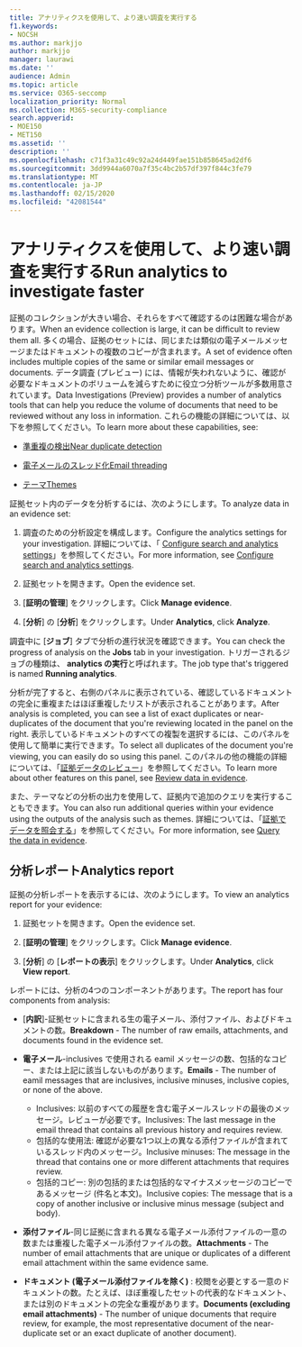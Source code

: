 ```yaml
---
title: アナリティクスを使用して、より速い調査を実行する
f1.keywords:
- NOCSH
ms.author: markjjo
author: markjjo
manager: laurawi
ms.date: ''
audience: Admin
ms.topic: article
ms.service: O365-seccomp
localization_priority: Normal
ms.collection: M365-security-compliance
search.appverid:
- MOE150
- MET150
ms.assetid: ''
description: ''
ms.openlocfilehash: c71f3a31c49c92a24d449fae151b858645ad2df6
ms.sourcegitcommit: 3dd9944a6070a7f35c4bc2b57df397f844c3fe79
ms.translationtype: MT
ms.contentlocale: ja-JP
ms.lasthandoff: 02/15/2020
ms.locfileid: "42081544"
---
```

# <a name="run-analytics-to-investigate-faster"></a><span data-ttu-id="4baff-102">アナリティクスを使用して、より速い調査を実行する</span><span class="sxs-lookup"><span data-stu-id="4baff-102">Run analytics to investigate faster</span></span>

<span data-ttu-id="4baff-103">証拠のコレクションが大きい場合、それらをすべて確認するのは困難な場合があります。</span><span class="sxs-lookup"><span data-stu-id="4baff-103">When an evidence collection is large, it can be difficult to review them all.</span></span> <span data-ttu-id="4baff-104">多くの場合、証拠のセットには、同じまたは類似の電子メールメッセージまたはドキュメントの複数のコピーが含まれます。</span><span class="sxs-lookup"><span data-stu-id="4baff-104">A set of evidence often includes multiple copies of the same or similar email messages or documents.</span></span> <span data-ttu-id="4baff-105">データ調査 (プレビュー) には、情報が失われないように、確認が必要なドキュメントのボリュームを減らすために役立つ分析ツールが多数用意されています。</span><span class="sxs-lookup"><span data-stu-id="4baff-105">Data Investigations (Preview) provides a number of analytics tools that can help you reduce the volume of documents that need to be reviewed without any loss in information.</span></span> <span data-ttu-id="4baff-106">これらの機能の詳細については、以下を参照してください。</span><span class="sxs-lookup"><span data-stu-id="4baff-106">To learn more about these capabilities, see:</span></span>

- [<span data-ttu-id="4baff-107">準重複の検出</span><span class="sxs-lookup"><span data-stu-id="4baff-107">Near duplicate detection</span></span>](near-duplicates.md)

- [<span data-ttu-id="4baff-108">電子メールのスレッド化</span><span class="sxs-lookup"><span data-stu-id="4baff-108">Email threading</span></span>](email-threading.md)

- [<span data-ttu-id="4baff-109">テーマ</span><span class="sxs-lookup"><span data-stu-id="4baff-109">Themes</span></span>](themes.md)

<span data-ttu-id="4baff-110">証拠セット内のデータを分析するには、次のようにします。</span><span class="sxs-lookup"><span data-stu-id="4baff-110">To analyze data in an evidence set:</span></span>

1. <span data-ttu-id="4baff-111">調査のための分析設定を構成します。</span><span class="sxs-lookup"><span data-stu-id="4baff-111">Configure the analytics settings for your investigation.</span></span> <span data-ttu-id="4baff-112">詳細については、「 [Configure search and analytics settings](configure-search-analytics-settings.md)」を参照してください。</span><span class="sxs-lookup"><span data-stu-id="4baff-112">For more information, see [Configure search and analytics settings](configure-search-analytics-settings.md).</span></span>

2. <span data-ttu-id="4baff-113">証拠セットを開きます。</span><span class="sxs-lookup"><span data-stu-id="4baff-113">Open the evidence set.</span></span>

3. <span data-ttu-id="4baff-114">[**証明の管理**] をクリックします。</span><span class="sxs-lookup"><span data-stu-id="4baff-114">Click **Manage evidence**.</span></span>

4. <span data-ttu-id="4baff-115">[**分析**] の [**分析**] をクリックします。</span><span class="sxs-lookup"><span data-stu-id="4baff-115">Under **Analytics**, click **Analyze**.</span></span>

<span data-ttu-id="4baff-116">調査中に [**ジョブ**] タブで分析の進行状況を確認できます。</span><span class="sxs-lookup"><span data-stu-id="4baff-116">You can check the progress of analysis on the **Jobs** tab in your investigation.</span></span> <span data-ttu-id="4baff-117">トリガーされるジョブの種類は、 **analytics の実行**と呼ばれます。</span><span class="sxs-lookup"><span data-stu-id="4baff-117">The job type that's triggered is named **Running analytics**.</span></span>

 <span data-ttu-id="4baff-118">分析が完了すると、右側のパネルに表示されている、確認しているドキュメントの完全に重複またはほぼ重複したリストが表示されることがあります。</span><span class="sxs-lookup"><span data-stu-id="4baff-118">After analysis is completed, you can see a list of exact duplicates or near-duplicates of the document that you're reviewing located in the panel on the right.</span></span> <span data-ttu-id="4baff-119">表示しているドキュメントのすべての複製を選択するには、このパネルを使用して簡単に実行できます。</span><span class="sxs-lookup"><span data-stu-id="4baff-119">To select all duplicates of the document you're viewing, you can easily do so using this panel.</span></span> <span data-ttu-id="4baff-120">このパネルの他の機能の詳細については、「[証拠データのレビュー](review-data-in-evidence.md)」を参照してください。</span><span class="sxs-lookup"><span data-stu-id="4baff-120">To learn more about other features on this panel, see [Review data in evidence](review-data-in-evidence.md).</span></span> 

<span data-ttu-id="4baff-121">また、テーマなどの分析の出力を使用して、証拠内で追加のクエリを実行することもできます。</span><span class="sxs-lookup"><span data-stu-id="4baff-121">You can also run additional queries within your evidence using the outputs of the analysis such as themes.</span></span> <span data-ttu-id="4baff-122">詳細については、「[証拠でデータを照会する](evidence-query.md)」を参照してください。</span><span class="sxs-lookup"><span data-stu-id="4baff-122">For more information, see [Query the data in evidence](evidence-query.md).</span></span>

## <a name="analytics-report"></a><span data-ttu-id="4baff-123">分析レポート</span><span class="sxs-lookup"><span data-stu-id="4baff-123">Analytics report</span></span>

<span data-ttu-id="4baff-124">証拠の分析レポートを表示するには、次のようにします。</span><span class="sxs-lookup"><span data-stu-id="4baff-124">To view an analytics report for your evidence:</span></span>

1. <span data-ttu-id="4baff-125">証拠セットを開きます。</span><span class="sxs-lookup"><span data-stu-id="4baff-125">Open the evidence set.</span></span>

2. <span data-ttu-id="4baff-126">[**証明の管理**] をクリックします。</span><span class="sxs-lookup"><span data-stu-id="4baff-126">Click **Manage evidence**.</span></span>

3. <span data-ttu-id="4baff-127">[**分析**] の [**レポートの表示**] をクリックします。</span><span class="sxs-lookup"><span data-stu-id="4baff-127">Under **Analytics**, click **View report**.</span></span>

<span data-ttu-id="4baff-128">レポートには、分析の4つのコンポーネントがあります。</span><span class="sxs-lookup"><span data-stu-id="4baff-128">The report has four components from analysis:</span></span>

- <span data-ttu-id="4baff-129">[**内訳**]-証拠セットに含まれる生の電子メール、添付ファイル、およびドキュメントの数。</span><span class="sxs-lookup"><span data-stu-id="4baff-129">**Breakdown** - The number of raw emails, attachments, and documents found in the evidence set.</span></span>

- <span data-ttu-id="4baff-130">**電子メール**-inclusives で使用される eamil メッセージの数、包括的なコピー、または上記に該当しないものがあります。</span><span class="sxs-lookup"><span data-stu-id="4baff-130">**Emails** - The number of eamil messages that are inclusives, inclusive minuses, inclusive copies, or none of the above.</span></span>
   - <span data-ttu-id="4baff-131">Inclusives: 以前のすべての履歴を含む電子メールスレッドの最後のメッセージ。レビューが必要です。</span><span class="sxs-lookup"><span data-stu-id="4baff-131">Inclusives: The last message in the email thread that contains all previous history and requires review.</span></span>
   - <span data-ttu-id="4baff-132">包括的な使用法: 確認が必要な1つ以上の異なる添付ファイルが含まれているスレッド内のメッセージ。</span><span class="sxs-lookup"><span data-stu-id="4baff-132">Inclusive minuses: The message in the thread that contains one or more different attachments that requires review.</span></span>
   - <span data-ttu-id="4baff-133">包括的コピー: 別の包括的または包括的なマイナスメッセージのコピーであるメッセージ (件名と本文)。</span><span class="sxs-lookup"><span data-stu-id="4baff-133">Inclusive copies: The message that is a copy of another inclusive or inclusive minus message (subject and body).</span></span>

- <span data-ttu-id="4baff-134">**添付ファイル**-同じ証拠に含まれる異なる電子メール添付ファイルの一意の数または重複した電子メール添付ファイルの数。</span><span class="sxs-lookup"><span data-stu-id="4baff-134">**Attachments** - The number of email attachments that are unique or duplicates of a different email attachment within the same evidence same.</span></span>

- <span data-ttu-id="4baff-135">**ドキュメント (電子メール添付ファイルを除く)** : 校閲を必要とする一意のドキュメントの数。たとえば、ほぼ重複したセットの代表的なドキュメント、または別のドキュメントの完全な重複があります。</span><span class="sxs-lookup"><span data-stu-id="4baff-135">**Documents (excluding email attachments)** - The number of unique documents that require review, for example, the most representative document of the near-duplicate set or an exact duplicate of another document).</span></span>

